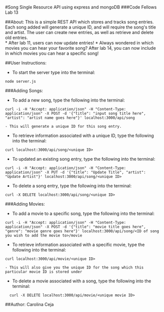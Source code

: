 #Song Single Resource API using express and mongoDB
###Code Fellows Lab 13


##About:
This is a simple REST API which stores and tracks song entries. Each song added will generate a unique ID, and will require the song's title and artist. The user can create new entries, as well as retrieve and delete old entries.         
    * After lab 11, users can now update entries!
    *  Always wondered in which movies you can hear your favorite song? After lab 14, you can now include in which movies you can hear a specific song!


##User Instructions:
* To start the server type into the terminal:
```
node server.js
```

###Adding Songs:
* To add a new song, type the following into the terminal:
```
curl -i -H "Accept: application/json" -H "Content-Type: application/json" -X POST -d '{"title": "input song title here", "artist": "artist name goes here"}' localhost:3000/api/song
```

    - This will generate a unique ID for this song entry.


* To retrieve information associated with a unique ID, type the following into the terminal:
```
curl localhost:3000/api/song/<unique ID>
```

* To updated an existing song entry, type the following into the terminal:
```
curl -i -H "Accept: application/json" -H "Content-Type: application/json" -X PUT -d '{"title": "Update Title", "artist": "Update Artist"}' localhost:3000/api/song/<unique ID>
```


* To delete a song entry, type the following into the terminal:
```
curl -X DELETE localhost:3000/api/song/<unique ID>
```

###Adding Movies:

* To add a movie to a specific song, type the following into the terminal:
```
curl -i -H "Accept: application/json" -H "Content-Type: application/json" -X POST -d '{"title": "movie title goes here", "genre": "movie genre goes here"}' localhost:3000/api/song/<ID of song you wish to add the movie to>/movie
```

* To retrieve information associated with a specific movie, type the following into the terminal:
```
curl localhost:3000/api/movie/<unique ID>
```
    - This will also give you the unique ID for the song which this particular movie ID is stored under

* To delete a movie associated with a song, type the following into the terminal:
```
  curl -X DELETE localhost:3000/api/movie/<unique movie ID>
```

##Author:
Carolina Ceja
